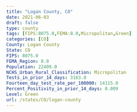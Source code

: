```yaml
---
title: "Logan County, CO"
date: 2021-06-03
draft: false
type: county
tags: [FIPS:8075.0,FEMA:8.0,Micropolitan,Green]
categories: [CO]
County: Logan County
State: CO
FIPS: 8075.0
FEMA_Region: 8.0
Population: 22409.0
NCHS_Urban_Rural_Classification: Micropolitan
Tests_in_prior_14_days: 3163.0
Fourteen_day_test_rate_per_100000: 14115.0
Percent_Positivity_in_prior_14_days: 0.009
Level: Green
url: /states/CO/logan-county
---
```



